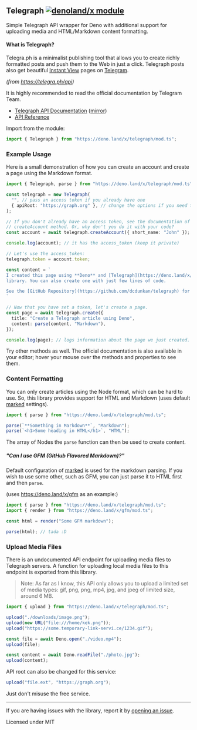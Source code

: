 ## Telegraph [![denoland/x module](https://shield.deno.dev/x/telegraph)](https://deno.land/x/telegraph)

Simple Telegraph API wrapper for Deno with additional support for
uploading media and HTML/Markdown content formatting.

#### What is Telegraph?

Telegra.ph is a minimalist publishing tool that allows you to create richly
formatted posts and push them to the Web in just a click. Telegraph posts also
get beautiful [Instant View](https://telegram.org/blog/instant-view) pages on
[Telegram](https://telegram.org).

_(from https://telegra.ph/api)_

It is highly recommended to read the official documentation by Telegram Team.

- [Telegraph API Documentation](https://telegra.ph/api) ([mirror](https://graph.org/api))
- [API Reference](https://deno.land/x/telegraph/mod.ts)

Import from the module:

```ts
import { Telegraph } from "https://deno.land/x/telegraph/mod.ts";
```

### Example Usage

Here is a small demonstration of how you can create an account and
create a page using the Markdown format.

```ts
import { Telegraph, parse } from "https://deno.land/x/telegraph/mod.ts";

const telegraph = new Telegraph(
  "", // pass an access token if you already have one
  { apiRoot: "https://graph.org" }, // change the options if you need to
);

// If you don't already have an access token, see the documentation of
// createAccount method. Or, why don't you do it with your code?
const account = await telegraph.createAccount({ short_name: "John" });

console.log(account); // it has the access_token (keep it private)

// Let's use the access_token:
telegraph.token = account.token;

const content = `
I created this page using **Deno** and [Telegraph](https://deno.land/x/telegraph)
library. You can also create one with just few lines of code.

See the [GitHub Repository](https://github.com/dcdunkan/telegraph) for more.
`

// Now that you have set a token, let's create a page.
const page = await telegraph.create({
  title: "Create a Telegraph article using Deno",
  content: parse(content, "Markdown"),
});

console.log(page); // logs information about the page we just created.
```

Try other methods as well. The official documentation is also available in your
editor; hover your mouse over the methods and properties to see them.

### Content Formatting

You can only create articles using the Node format, which can be hard to use.
So, this library provides support for HTML and Markdown (uses default [marked](https://www.npmjs.com/package/marked) settings).

```ts
import { parse } from "https://deno.land/x/telegraph/mod.ts";

parse(`**Something in Markdown**`, "Markdown");
parse(`<h1>Some heading in HTML</h1>`, "HTML");
```

The array of Nodes the `parse` function can then be used to create content.

##### "Can I use GFM (GitHub Flavored Markdown)?"

Default configuration of [marked](https://npm.im/marked) is used for the markdown parsing.
If you wish to use some other, such as GFM, you can just parse it to HTML first and then `parse`.

(uses https://deno.land/x/gfm as an example:)

```ts
import { parse } from "https://deno.land/x/telegraph/mod.ts";
import { render } from "https://deno.land/x/gfm/mod.ts";

const html = render("Some GFM markdown");

parse(html); // tada :D
```

### Upload Media Files

There is an undocumented API endpoint for uploading media files to Telegraph servers.
A function for uploading local media files to this endpoint is exported from this library.

> Note: As far as I know, this API only allows you to upload a limited set of
> media types: gif, png, png, mp4, jpg, and jpeg of limited size, around 6 MB.

```ts
import { upload } from "https://deno.land/x/telegraph/mod.ts";

upload("./downloads/image.png");
upload(new URL("file:///home/kek.png"));
upload("https://some.temporary-link-servi.ce/1234.gif");

const file = await Deno.open("./video.mp4");
upload(file);

const content = await Deno.readFile("./photo.jpg");
upload(content);
```

API root can also be changed for this service:

```ts
upload("file.ext", "https://graph.org");
```

Just don't misuse the free service.

---

If you are having issues with the library, report it by [opening an issue](https://github.com/dcdunkan/telegraph/issues).

Licensed under MIT
